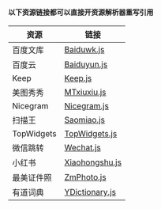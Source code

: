 #### 以下资源链接都可以直接开资源解析器重写引用

|资源|链接|
|----|-----|
|百度文库|[Baiduwk.js](https://github.com/Moli-X/Resources/raw/main/Script/Baiduwk.js)|
|百度云|[Baiduyun.js](https://github.com/Moli-X/Resources/raw/main/Script/Baiduyun.js)|
|Keep|[Keep.js](https://github.com/Moli-X/Resources/raw/main/Script/Keep.js)|
|美图秀秀|[MTxiuxiu.js](https://github.com/Moli-X/Resources/raw/main/Script/MTxiuxiu.js) |
|Nicegram|[Nicegram.js](https://github.com/Moli-X/Resources/raw/main/Script/Nicegram.js)|
|扫描王|[Saomiao.js](https://github.com/Moli-X/Resources/raw/main/Script/Saomiao.js)|
|TopWidgets|[TopWidgets.js](https://github.com/Moli-X/Resources/raw/main/Script/TopWidgets.js)|
|微信跳转|[Wechat.js](https://github.com/Moli-X/Resources/raw/main/Script/Wechat.js)|
|小红书|[Xiaohongshu.js](https://github.com/Moli-X/Resources/raw/main/Script/Xiaohongshu.js)|
|最美证件照|[ZmPhoto.js](https://github.com/Moli-X/Resources/raw/main/Script/ZmPhoto.js)|
|有道词典|[YDictionary.js](https://github.com/Moli-X/Resources/raw/main/Script/YDictionary.js)|

